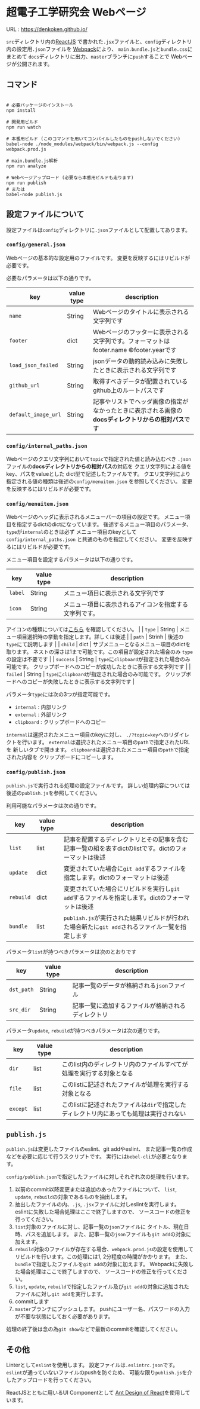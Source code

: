 # 超電子工学研究会 Webページ

URL : https://denkoken.github.io/

`src`ディレクトリ内の[ReactJS](https://facebook.github.io/react)
で書かれた`.jsx`ファイルと、`config`ディレクトリ内の設定用`.json`ファイルを
[Webpack](https://webpack.github.io/)により、
`main.bundle.js`と`bundle.css`にまとめて
`docs`ディレクトリに出力、`master`ブランチに`push`することで
Webページが公開されます。


## コマンド
```

# 必要パッケージのインストール
npm install

# 開発用ビルド
npm run watch

# 本番用ビルド (このコマンドを用いてコンパイルしたものをpushしないでください)
babel-node ./node_modules/webpack/bin/webpack.js --config webpack.prod.js

# main.bundle.js解析
npm run analyze

# Webページアップロード (必要なら本番用ビルドも走ります)
npm run publish
# または
babel-node publish.js
```


## 設定ファイルについて
設定ファイルは`config`ディレクトリに`.json`ファイルとして配置してあります。

### `config/general.json`
Webページの基本的な設定用のファイルです。
変更を反映するにはリビルドが必要です。

必要なパラメータは以下の通りです。

| key | value type | description |
| --- | ---------- | ----------- |
| `name` | String | Webページのタイトルに表示される文字列です |
| `footer` | dict | Webページのフッターに表示される文字列です。フォーマットはfooter.name &copy;footer.yearです  |
| `load_json_failed` | String | jsonデータの動的読み込みに失敗したときに表示される文字列です |
| `github_url` | String | 取得すべきデータが配置されているgithub上のルートパスです |
| `default_image_url` | String | 記事やリストでヘッダ画像の指定がなかったときに表示される画像の**docsディレクトリからの相対パス**です |

### `config/internal_paths.json`
Webページのクエリ文字列において`topic`で指定された値と読み込むべき
`.json`ファイルの**docsディレクトリからの相対パス**の対応を
クエリ文字列による値をkey、パスをvalueとした
dict型で記述したファイルです。
クエリ文字列により指定される値の種類は後述の`config/menuitem.json`
を参照してください。
変更を反映するにはリビルドが必要です。

### `config/menuitem.json`
Webページのヘッダに表示されるメニューバーの項目の設定です。
メニュー項目を指定するdictのdictになっています。
後述するメニュー項目のパラメータ、`type`が`internal`のときは必ず
メニュー項目のkeyとして`config/internal_paths.json`
と共通のものを指定してください。
変更を反映するにはリビルドが必要です。

メニュー項目を設定するパラメータは以下の通りです。

| key | value type | description |
| --- | ---------- | ----------- |
| `label` | String | メニュー項目に表示される文字列です |
| `icon` | String | メニュー項目に表示されるアイコンを指定する文字列です。
アイコンの種類については[こちら](https://ant.design/components/icon/)
を確認してください。 |
| `type` | String | メニュー項目選択時の挙動を指定します。詳しくは後述 |
| `path` | Strinh | 後述の`type`にて説明します |
| `child` | dict | サブメニューとなるメニュー項目のdictを取ります。
ネストの深さは1まで可能です。この項目が設定された場合のみ
`type`の設定は不要です |
| `success` | String | `type`に`clipboard`が指定された場合のみ可能です。
クリップボードへのコピーが成功したときに表示する文字列です |
| `failed` | String | `type`に`clipboard`が指定された場合のみ可能です。
クリップボードへのコピーが失敗したときに表示する文字列です |

パラメータ`type`には次の3つが指定可能です。

 * `internal` : 内部リンク
 * `external` : 外部リンク
 * `clipboard` : クリップボードへのコピー

`internal`は選択されたメニュー項目のkeyに対し、
`./?topic=key`へのリダイレクトを行います。
`external`は選択されたメニュー項目の`path`で指定されたURLを
新しいタブで開きます。
`clipboard`は選択されたメニュー項目の`path`で指定された内容を
クリップボードにコピーします。

### `config/publish.json`
`publish.js`で実行される処理の設定ファイルです。
詳しい処理内容については後述の`publish.js`を参照してください。

利用可能なパラメータは次の通りです。

| key | value type | description |
| --- | ---------- | ----------- |
| `list` | list | 記事を配置するディレクトリとその記事を含む記事一覧の組を表すdictのlistです。dictのフォーマットは後述 |
| `update` | dict | 変更されていた場合に`git add`するファイルを指定します。dictのフォーマットは後述 |
| `rebuild` | dict | 変更されていた場合にリビルドを実行し`git add`するファイルを指定します。dictのフォーマットは後述 |
| `bundle` | list | `publish.js`が実行された結果リビルドが行われた場合新たに`git add`されるファイル一覧を指定します |

パラメータ`list`が持つべきパラメータは次のとおりです

| key | value type | description |
| --- | ---------- | ----------- |
| `dst_path` | String | 記事一覧のデータが格納される`json`ファイル |
| `src_dir` | String | 記事一覧に追加するファイルが格納されるディレクトリ |

パラメータ`update`, `rebuild`が持つべきパラメータは次の通りです。

| key | value type | description |
| --- | ---------- | ----------- |
| `dir` | list | このlist内のディレクトリ内のファイルすべてが処理を実行する対象となる |
| `file` | list | このlistに記述されたファイルが処理を実行する対象となる |
| `except` | list | このlistに記述されたファイルは`dir`で指定したディレクトリ内にあっても処理は実行されない |

## `publish.js`
`publish.js`は変更したファイルのeslint、git addやeslint、
また記事一覧の作成などを必要に応じて行うスクリプトです。
実行には`bebel-cli`が必要となります。

`config/publish.json`で指定したファイルに対しそれぞれ次の処理を行います。

1. 以前のcommit以降変更または追加のあったファイルについて、
`list`, `update`, `rebuild`の対象であるものを抽出します。
2. 抽出したファイルの内、`.js`, `.jsx`ファイルに対しeslintを実行します。
eslintに失敗した場合処理はここで終了しますので、
ソースコードの修正を行ってください。
3. `list`対象のファイルに対し、記事一覧の`json`ファイルに
タイトル、現在日時、パスを追加します。
また、記事一覧の`json`ファイルも`git add`の対象に加えます。
4. `rebuild`対象のファイルが存在する場合、`webpack.prod.js`の設定を使用して
リビルドを行います。この処理には1, 2分程度の時間がかかります。
また、`bundle`で指定したファイルを`git add`の対象に加えます。
Webpackに失敗した場合処理はここで終了しますので、
ソースコードの修正を行ってください。
5. `list`, `update`, `rebuild`で指定したファイル及び`git add`の対象に追加された
ファイルに対し`git add`を実行します。
6. commitします
7. `master`ブランチにプッシュします。
pushにユーザー名、パスワードの入力が不要な状態にしておく必要があります。

処理の終了後は念の為`git show`などで最新のcommitを確認してください。

## その他
Linterとして`eslint`を使用します。
設定ファイルは`.eslintrc.json`です。
`eslint`が通っていないファイルのpushを防ぐため、
可能な限り`publish.js`を介したアップロードを行ってください。

ReactJSとともに用いるUI Componentとして
[Ant Design of React](https://ant.design/)を使用しています。

